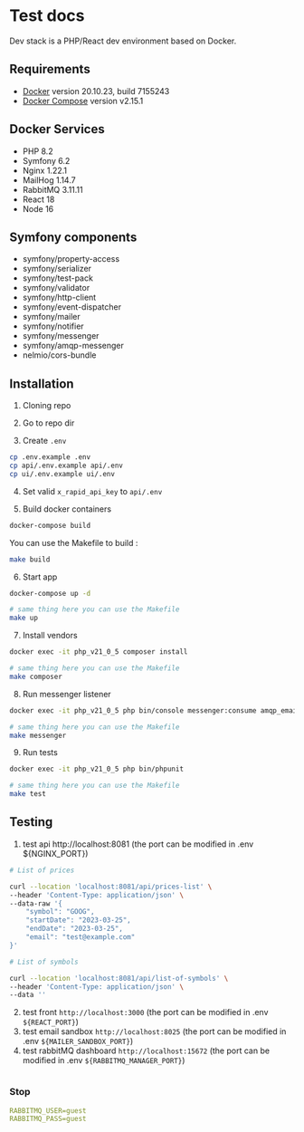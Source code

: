 # Test docs

Dev stack is a PHP/React dev environment based on Docker.

## Requirements

* [Docker](https://docs.docker.com/engine/install/) version 20.10.23, build 7155243
* [Docker Compose](https://docs.docker.com/compose/install/) version v2.15.1

## Docker Services

* PHP 8.2
* Symfony 6.2
* Nginx 1.22.1
* MailHog 1.14.7
* RabbitMQ 3.11.11
* React 18
* Node 16

## Symfony components

* symfony/property-access
* symfony/serializer
* symfony/test-pack
* symfony/validator
* symfony/http-client
* symfony/event-dispatcher
* symfony/mailer
* symfony/notifier
* symfony/messenger
* symfony/amqp-messenger
* nelmio/cors-bundle

## Installation

1. Cloning repo

2. Go to repo dir

3. Create `.env`
```bash
cp .env.example .env
cp api/.env.example api/.env
cp ui/.env.example ui/.env
```

4. Set valid ``x_rapid_api_key`` to `api/.env`  

5. Build docker containers
```bash
docker-compose build
```
You can use the Makefile to build :
```bash
make build
```

6. Start app
```bash
docker-compose up -d

# same thing here you can use the Makefile
make up
```

7. Install vendors
```bash
docker exec -it php_v21_0_5 composer install

# same thing here you can use the Makefile
make composer
```

8. Run messenger listener
```bash
docker exec -it php_v21_0_5 php bin/console messenger:consume amqp_email_notification -vv

# same thing here you can use the Makefile
make messenger
```

9. Run tests
```bash
docker exec -it php_v21_0_5 php bin/phpunit

# same thing here you can use the Makefile
make test
```

## Testing

1. test api http://localhost:8081 (the port can be modified in .env ${NGINX_PORT})

```bash
# List of prices

curl --location 'localhost:8081/api/prices-list' \
--header 'Content-Type: application/json' \
--data-raw '{
    "symbol": "GOOG",
    "startDate": "2023-03-25",
    "endDate": "2023-03-25",
    "email": "test@example.com"
}'

# List of symbols

curl --location 'localhost:8081/api/list-of-symbols' \
--header 'Content-Type: application/json' \
--data ''
```
2. test front `http://localhost:3000` (the port can be modified in .env `${REACT_PORT}`)
3. test email sandbox `http://localhost:8025` (the port can be modified in .env `${MAILER_SANDBOX_PORT}`)
4. test rabbitMQ dashboard `http://localhost:15672` (the port can be modified in .env `${RABBITMQ_MANAGER_PORT}`)
```bash

```
### Stop
```yaml
RABBITMQ_USER=guest 
RABBITMQ_PASS=guest
```
